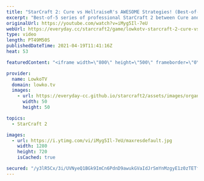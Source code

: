 ```yaml
---
title: "StarCraft 2: Cure vs HellraiseR's AWESOME Strategies! (Best-of-5)"
excerpt: "Best-of-5 series of professional StarCraft 2 between Cure and HellraiseR.  Creighton's Twitch stream: https://twitch.tv/creightonolsen  Support my work on Patreon: http://www.patreon.com/lowkotv Become a YouTube member: https://lowko.tv/join  My second channel: http://lowko.tv/morelowko Lowko Merch:"
originalUrl: https://youtube.com/watch?v=iMyg5Il-7eU
webUrl: https://everyday.cc/starcraft2/game/lowkotv-starcraft-2-cure-vs-hellraisers-awesome-strategies-best-of-5/
type: video
length: PT49M50S
publishedDateTime: 2021-04-19T11:41:16Z
heat: 53

featuredContent: "<iframe width=\"800\" height=\"500\" frameborder=\"0\" src=\"https://www.youtube.com/embed/iMyg5Il-7eU\" allow=\"accelerometer; autoplay; encrypted-media; gyroscope; picture-in-picture\" allowfullscreen></iframe>"

provider:
  name: LowkoTV
  domain: lowko.tv
  images:
    - url: https://everyday-cc.github.io/starcraft2/assets/images/organizations/lowko.tv-50x50.jpg
      width: 50
      height: 50

topics:
  - StarCraft 2

images:
  - url: https://i.ytimg.com/vi/iMyg5Il-7eU/maxresdefault.jpg
    width: 1280
    height: 720
    isCached: true

secured: "/y3lR5Cx/3i/UVNyeQ1BGk9ImCn6PdnD9awukGVaIdJrSmYnMzgyE1z0zTETfK8XkmNqn0QRVPrrI3LvMEeMYh554M0+XDZjCLQa/d4Fn75LbW6EEV9dTluY9fO+EW29wZUdLUavLhmNtgo1EB/Mn2qUbSINVOvKC9kkAIwZuz8px81qvqANbZ3CXO1CsPLUQvHuv0x9ETVONJG9k3JFJ7HIUBQxAdaBIrnbWu+O+850XeDoVo1q8UyUCLVQeatI5jYnCLx4PF3GetLML9bYyjheUIRGpvFIlA//QBav4PsvuBqJBF3yakn/jZIbBWVg4qbnNIrE78M9gNyeRrf7J+zT41LGeFpO7J1jFP+twbJ6FInZGeDhqiPXKuCGWDBcchFyOpF+wkhbSWTZH2i2MKLlrUy+XBFwsJHyW8p/wQvt6HxTzT70trPnEe5stpm6;4iAysOOpekA3cbNFJEQKVA=="
---
```


